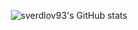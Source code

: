 
<div align="center">
  
![sverdlov93's GitHub stats](https://github-readme-stats.vercel.app/api?username=sverdlov93&hide=stars&count_private=true&show_icons=true&include_all_commits=true&theme=dark)
</div>
